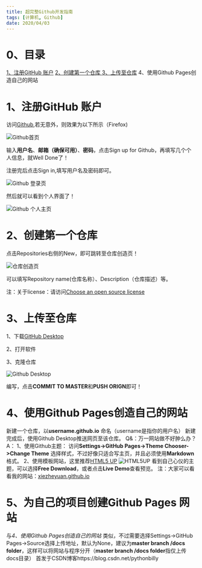 ```yaml
---
title: 超完整Github开发指南
tags: [计算机, Github]
date: 2020/04/03
---
```

# 0、目录
<a href="#first">1、注册GitHub 账户</a>
<a href="#second">2、创建第一个仓库 </a>
<a href="#third">3、上传至仓库</a>
<a name="#fourth">4、使用Github Pages创造自己的网站</a>
# 1、注册GitHub 账户
访问[Github](http://www.github.com/),若无意外，则效果为以下所示（Firefox)

![Github首页](https://img-blog.csdnimg.cn/20200403120222637.png?x-oss-process=image/watermark,type_ZmFuZ3poZW5naGVpdGk,shadow_10,text_aHR0cHM6Ly9ibG9nLmNzZG4ubmV0L3B5dGhvbmJpbGx5,size_16,color_FFFFFF,t_70#pic_center)

输入**用户名**、**邮箱（确保可用）**、**密码**，点击Sign up for Github，再填写几个个人信息，就Well Done了！

注册完后点击Sign in,填写用户名及密码即可。

![Github 登录页](https://img-blog.csdnimg.cn/2020040312024954.png?x-oss-process=image/watermark,type_ZmFuZ3poZW5naGVpdGk,shadow_10,text_aHR0cHM6Ly9ibG9nLmNzZG4ubmV0L3B5dGhvbmJpbGx5,size_16,color_FFFFFF,t_70#pic_center)







然后就可以看到个人界面了！

![Github 个人主页](https://img-blog.csdnimg.cn/20200403120319156.png?x-oss-process=image/watermark,type_ZmFuZ3poZW5naGVpdGk,shadow_10,text_aHR0cHM6Ly9ibG9nLmNzZG4ubmV0L3B5dGhvbmJpbGx5,size_16,color_FFFFFF,t_70#pic_center)
<a name="second"></a>
# 2、创建第一个仓库
点击Repositories右侧的New，即可跳转至仓库创造页！

​![仓库创造页](https://img-blog.csdnimg.cn/20200403120345798.png?x-oss-process=image/watermark,type_ZmFuZ3poZW5naGVpdGk,shadow_10,text_aHR0cHM6Ly9ibG9nLmNzZG4ubmV0L3B5dGhvbmJpbGx5,size_16,color_FFFFFF,t_70#pic_center)



可以填写Repository name(仓库名称）、Description（仓库描述）等。

注：关于license：请访问[Choose an open source license](https://choosealicense.com/)


<a name="third"></a>
# 3、上传至仓库
1、下载[GitHub Desktop](https://desktop.github.com/)

2、打开软件

3、克隆仓库

![Github Desktop](https://img-blog.csdnimg.cn/20200403120401585.png?x-oss-process=image/watermark,type_ZmFuZ3poZW5naGVpdGk,shadow_10,text_aHR0cHM6Ly9ibG9nLmNzZG4ubmV0L3B5dGhvbmJpbGx5,size_16,color_FFFFFF,t_70#pic_center)

编写，点击**COMMIT TO MASTER**和**PUSH ORIGN**即可！
<a name="fourth"></a>
# 4、使用Github Pages创造自己的网站
新建一个仓库，以**username.github.io** 命名（username是指你的用户名）
新建完成后，使用Github Desktop推送网页至该仓库。
Q&：万一网站做不好肿么办？
A：
1、使用Github主题：
访问**Settings->GitHub Pages->Theme Chooser->Change Theme** 选择样式，不过好像只适合写主页，并且必须使用**Markdown**格式。
2、使用模板网站，这里推荐[HTML5 UP](https://html5up.net/)
![HTML5UP](https://img-blog.csdnimg.cn/20200403121614316.PNG?x-oss-process=image/watermark,type_ZmFuZ3poZW5naGVpdGk,shadow_10,text_aHR0cHM6Ly9ibG9nLmNzZG4ubmV0L3B5dGhvbmJpbGx5,size_16,color_FFFFFF,t_70#pic_center)
看到自己心仪的主题，可以选择**Free Download**，或者点击**Live Demo**查看预览。
注：大家可以看看我的网站：[xiezheyuan.github.io](http://xiezheyuan.github.io/)

<a name="fifth"></a>

# 5、为自己的项目创建Github Pages 网站
与*4、使用Github Pages创造自己的网站* 类似，不过需要选择Settings->GitHub Pages->Source选择上传地址，默认为None，建议为**master branch /docs folder**，这样可以将网站与程序分开（**master branch /docs folder**指仅上传docs目录）
首发于CSDN博客https://blog.csdn.net/pythonbilly